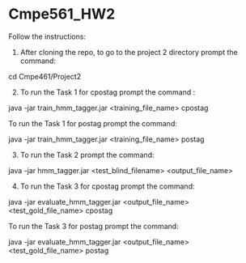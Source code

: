 # Cmpe561_HW2

Follow the instructions:

1. After cloning the repo, to go to the project 2 directory prompt the command:

cd Cmpe461/Project2

2. To run the Task 1 for cpostag prompt the command :

java -jar train_hmm_tagger.jar \<training_file_name\> cpostag

To run the Task 1  for postag prompt the command:

java -jar train_hmm_tagger.jar \<training_file_name\> postag

3. To run the Task 2 prompt the command:

java -jar hmm_tagger.jar \<test_blind_filename\> \<output_file_name\>

4. To run the Task 3 for cpostag prompt the command:

java -jar evaluate_hmm_tagger.jar \<output_file_name\> \<test_gold_file_name\> cpostag

To run the Task 3 for postag prompt the command:

java -jar evaluate_hmm_tagger.jar \<output_file_name\> \<test_gold_file_name\> postag




